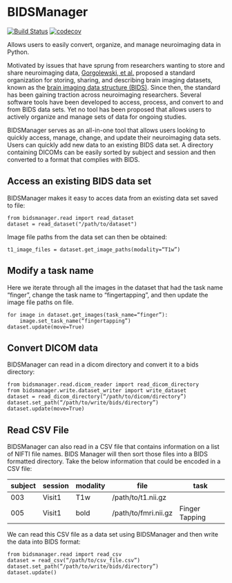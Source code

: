 # BIDSManager
[![Build Status](https://travis-ci.org/ellisdg/BIDSManager.svg?branch=master)](https://travis-ci.org/ellisdg/BIDSManager)
[![codecov](https://codecov.io/gh/ellisdg/BIDSManager/branch/master/graph/badge.svg)](https://codecov.io/gh/ellisdg/BIDSManager)

Allows users to easily convert, organize, and manage neuroimaging data in Python.

Motivated by issues that have sprung from researchers wanting to store and share neuroimaging data, 
[Gorgolewski, et al.](https://www.nature.com/articles/sdata201644)
proposed a standard organization for storing, sharing, and describing brain imaging datasets, known as the 
[brain imaging data structure (BIDS)](http://bids.neuroimaging.io/). 
Since then, the standard has been gaining traction across neuroimaging researchers. 
Several software tools have been developed to access, process, and convert to and from BIDS data sets. 
Yet no tool has been proposed that allows users to actively organize and manage sets of data for ongoing studies.

BIDSManager serves as an all-in-one tool that allows users looking to quickly access, manage, change, and update their
neuroimaging data sets. Users can quickly add new data to an existing BIDS data set. 
A directory containing DICOMs can be easily sorted by subject and session and then converted to a format that complies 
with BIDS.

## Access an existing BIDS data set
BIDSManager makes it easy to acces data from an existing data set saved to file:
```
from bidsmanager.read import read_dataset
dataset = read_dataset("/path/to/dataset")
```
Image file paths from the data set can then be obtained:
```
t1_image_files = dataset.get_image_paths(modality=“T1w”)
```

## Modify a task name
Here we iterate through all the images in the dataset that had the task name “finger”, change the task name to 
“fingertapping”, and then update the image file paths on file.
```
for image in dataset.get_images(task_name=“finger”):
    image.set_task_name(“fingertapping”)
dataset.update(move=True)
```

## Convert DICOM data
BIDSManager can read in a dicom directory and convert it to a bids directory:
```
from bidsmanager.read.dicom_reader import read_dicom_directory
from bidsmanager.write.dataset_writer import write_dataset
dataset = read_dicom_directory(“/path/to/dicom/directory”)
dataset.set_path(“/path/to/write/bids/directory”)
dataset.update(move=True)
```

## Read CSV File
BIDSManager can also read in a CSV file that contains information on a list of NIFTI file names. BIDS Manager will then
sort those files into a BIDS formatted directory. Take the below information that could be encoded in a CSV file:

| subject | session | modality | file | task |
| ------- | ------- | -------- | ---- | -------- |
| 003 | Visit1 | T1w | /path/to/t1.nii.gz |  |
| 005 | Visit1 | bold | /path/to/fmri.nii.gz | Finger Tapping |

We can read this CSV file as a data set using BIDSManager and then write the data into BIDS format:
```
from bidsmanager.read import read_csv
dataset = read_csv(“/path/to/csv_file.csv”)
dataset.set_path(“/path/to/write/bids/directory”)
dataset.update()
```
